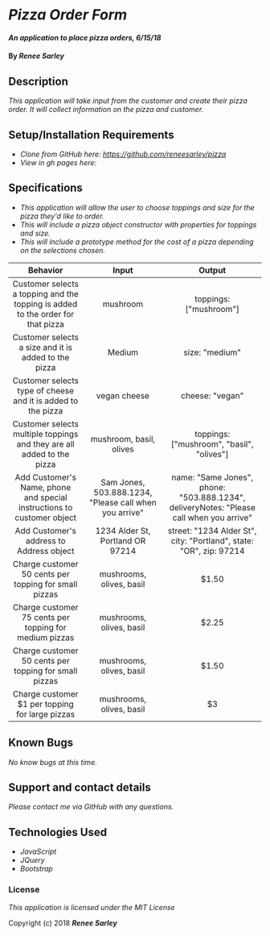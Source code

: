 # _Pizza Order Form_

#### _An application to place pizza orders, 6/15/18_

#### By _**Renee Sarley**_

## Description

_This application will take input from the customer and create their pizza order. It will collect information on the pizza and customer._

## Setup/Installation Requirements

* _Clone from GitHub here: https://github.com/reneesarley/pizza_
* _View in gh pages here:_

## Specifications

* _This application will allow the user to choose toppings and size for the pizza they'd like to order._
* _This will include a pizza object constructor with properties for toppings and size._
* _This will include a prototype method for the cost of a pizza depending on the selections chosen._

|Behavior  |     Input     | Output|
|:----------:|:-------------:|:------:|
| Customer selects a topping and the topping is added to the order for that pizza | mushroom | toppings: ["mushroom"]|
| Customer selects a size and it is added to the pizza  | Medium | size: "medium" |
| Customer selects type of cheese and it is added to the pizza | vegan cheese | cheese: "vegan"|
| Customer selects multiple toppings and they are all added to the pizza | mushroom, basil, olives | toppings: ["mushroom", "basil", "olives"] |
| Add Customer's Name, phone and special instructions to customer object | Sam Jones, 503.888.1234, "Please call when you arrive" | name: "Same Jones", phone: "503.888.1234", deliveryNotes: "Please call when you arrive" |
| Add Customer's address to Address object | 1234 Alder St, Portland OR 97214 | street: "1234 Alder St", city: "Portland", state: "OR", zip: 97214 |
| Charge customer 50 cents per topping for small pizzas | mushrooms, olives, basil  | $1.50  |
| Charge customer 75 cents per topping for medium pizzas | mushrooms, olives, basil  | $2.25  |
| Charge customer 50 cents per topping for small pizzas | mushrooms, olives, basil  | $1.50  |
| Charge customer $1 per topping for large pizzas | mushrooms, olives, basil  | $3  |

## Known Bugs

_No know bugs at this time._

## Support and contact details

_Please contact me via GitHub with any questions._

## Technologies Used

* _JavaScript_
* _JQuery_
* _Bootstrap_

### License

*This application is licensed under the MIT License*

Copyright (c) 2018 **_Renee Sarley_**

